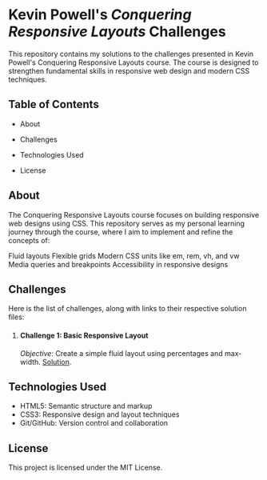 # Kevin Powell's ***Conquering Responsive Layouts*** Challenges

This repository contains my solutions to the challenges presented in Kevin Powell's Conquering Responsive Layouts course. The course is designed to strengthen fundamental skills in responsive web design and modern CSS techniques.

## Table of Contents

* About

* Challenges

* Technologies Used

* License

## About

The Conquering Responsive Layouts course focuses on building responsive web designs using CSS. This repository serves as my personal learning journey through the course, where I aim to implement and refine the concepts of:

Fluid layouts
Flexible grids
Modern CSS units like em, rem, vh, and vw
Media queries and breakpoints
Accessibility in responsive designs

## Challenges

Here is the list of challenges, along with links to their respective solution files:

1. #### Challenge 1: Basic Responsive Layout
    *Objective:* Create a simple fluid layout using percentages and max-width.
    [Solution](challenge01).

## Technologies Used
* HTML5: Semantic structure and markup
* CSS3: Responsive design and layout techniques
* Git/GitHub: Version control and collaboration

## License
This project is licensed under the MIT License.

